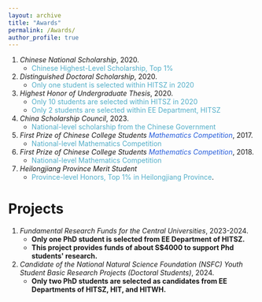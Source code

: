 ```yaml
---
layout: archive
title: "Awards"
permalink: /Awards/
author_profile: true
---
```


1. *Chinese National Scholarship*, 2020.
   - <font color="#52AEC8">Chinese Highest-Level Scholarship, Top 1%</font>
2. *Distinguished Doctoral Scholarship*, 2020.
   - <font color="#52AEC8">Only one student is selected within HITSZ in 2020</font>
3. *Highest Honor of Undergraduate Thesis*, 2020.
   - <font color="#52AEC8">Only 10 students are selected within HITSZ in 2020</font>
   - <font color="#52AEC8">Only 2 students are selected within EE Department, HITSZ</font>
4. *China Scholarship Council*, 2023.
   - <font color="#52AEC8">National-level scholarship from the Chinese Government</font>
5. *First Prize of Chinese College Students <font color="#245bdb">Mathematics Competition</font>*, 2017.
   - <font color="#52AEC8">National-level Mathematics Competition</font>
6. *First Prize of Chinese College Students <font color="#245bdb">Mathematics Competition</font>*, 2018.
   - <font color="#52AEC8">National-level Mathematics Competition</font>
7. *Heilongjiang Province Merit Student*
   - <font color="#52AEC8">Province-level Honors, Top 1% in Heilongjiang Province</font>.

Projects
===
1. *Fundamental Research Funds for the Central Universities*, 2023-2024.
   - **Only one PhD student is selected from EE Department of HITSZ.**
   - **This project provides funds of about S$4000 to support Phd students' research.**
2. *Candidate of the National Natural Science Foundation (NSFC) Youth Student Basic Research Projects (Doctoral Students)*, 2024.
   - **Only two PhD students are selected as candidates from EE Departments of HITSZ, HIT, and HITWH.**


  



